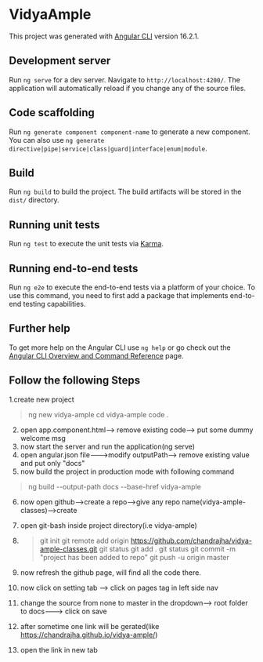 # VidyaAmple

This project was generated with [Angular CLI](https://github.com/angular/angular-cli) version 16.2.1.

## Development server

Run `ng serve` for a dev server. Navigate to `http://localhost:4200/`. The application will automatically reload if you change any of the source files.

## Code scaffolding

Run `ng generate component component-name` to generate a new component. You can also use `ng generate directive|pipe|service|class|guard|interface|enum|module`.

## Build

Run `ng build` to build the project. The build artifacts will be stored in the `dist/` directory.

## Running unit tests

Run `ng test` to execute the unit tests via [Karma](https://karma-runner.github.io).

## Running end-to-end tests

Run `ng e2e` to execute the end-to-end tests via a platform of your choice. To use this command, you need to first add a package that implements end-to-end testing capabilities.

## Further help

To get more help on the Angular CLI use `ng help` or go check out the [Angular CLI Overview and Command Reference](https://angular.io/cli) page.

## Follow the following Steps


1.create new project
 >ng new vidya-ample
 >cd vidya-ample
 >code .
2. open app.component.html--> remove existing code--> put some dummy welcome msg
3. now start the server and run the application(ng serve)
4. open angular.json file--->modify outputPath--> remove existing value and put only "docs"
5. now build the project in production mode with following command
>ng build --output-path docs --base-href vidya-ample


6. now open github-->create a repo-->give any repo name(vidya-ample-classes)-->create

7. open git-bash inside project directory(i.e vidya-ample)
8. >git init
   > git remote add origin https://github.com/chandrajha/vidya-ample-classes.git
   >git status
   >git add .
   >git status
   >git commit -m "project has been added to repo"
   >git push -u origin master

9. now refresh the github page, will find all the code there.
10. now click on setting tab --> click on pages tag in left side nav
11. change the source from none to master in the dropdown--> root folder to docs---> click on save
12. after sometime one link will be gerated(like https://chandrajha.github.io/vidya-ample/)
13. open the link in new tab
